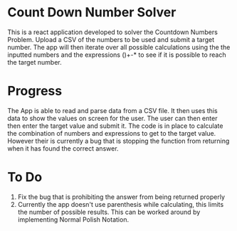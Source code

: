# Count Down Number Solver

This is a react application developed to solver the Countdown Numbers Problem.
Upload a CSV of the numbers to be used and submit a target number. The app will then iterate over all possible calculations using the the inputted numbers and the expressions ()+-* to see if it is possible to reach the target number.

# Progress

The App is able to read and parse data from a CSV file. It then uses this data to show the values on screen for the user. The user can then enter then enter the target value and submit it. The code is in place to calculate the combination of numbers and expressions to get to the target value. However their is currently a bug that is stopping the function from returning when it has found the correct answer.

# To Do


 1. Fix the bug that is prohibiting the answer from being returned properly
 2. Currently the app doesn't use parenthesis while calculating, this limits the number of possible results. This can be worked around by implementing Normal Polish Notation.
